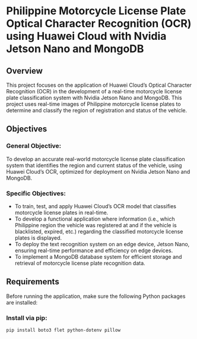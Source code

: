 # Philippine Motorcycle License Plate Optical Character Recognition (OCR) using Huawei Cloud with Nvidia Jetson Nano and MongoDB 

## Overview
This project focuses on the application of Huawei Cloud’s Optical Character Recognition (OCR) in the development of a real-time motorcycle license plate classification system with Nvidia Jetson Nano and MongoDB. This project uses real-time images of Philippine motorcycle license plates to determine and classify the region of registration and status of the vehicle.

## Objectives

### General Objective:
To develop an accurate real-world motorcycle license plate classification system that identifies the region and current status of the vehicle, using Huawei Cloud’s OCR, optimized for deployment on Nvidia Jetson Nano and MongoDB. 

### Specific Objectives: 

- To train, test, and apply Huawei Cloud’s OCR model that classifies motorcycle license plates in real-time.
- To develop a functional application where information (i.e., which Philippine region the vehicle was registered at and if the vehicle is blacklisted, expired, etc.) regarding the classified motorcycle license plates is displayed. 
- To deploy the text recognition system on an edge device, Jetson Nano, ensuring real-time performance and efficiency on edge devices. 
- To implement a MongoDB database system for efficient storage and retrieval of motorcycle license plate recognition data.

## Requirements

Before running the application, make sure the following Python packages are installed:

### Install via pip: 
```bash
pip install boto3 flet python-dotenv pillow

